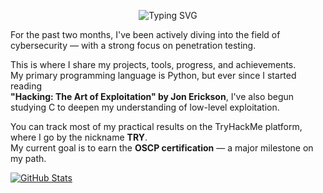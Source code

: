 <p align="center">
  <img src="https://readme-typing-svg.demolab.com?font=Fira+Mono&size=20&pause=1000&color=FFFFFF&center=true&vCenter=true&width=600&lines=Welcome+to+my+mind.;Hello%2C+I+am+KRY.;OSCP+is+not+a+dream%2C+it's+the+plan." alt="Typing SVG" />
</p>

For the past two months, I've been actively diving into the field of cybersecurity — with a strong focus on penetration testing.

This is where I share my projects, tools, progress, and achievements.  
My primary programming language is Python, but ever since I started reading  
**"Hacking: The Art of Exploitation" by Jon Erickson**, I've also begun studying C to deepen my understanding of low-level exploitation.

You can track most of my practical results on the TryHackMe platform, where I go by the nickname **TRY**.  
My current goal is to earn the **OSCP certification** — a major milestone on my path.

[![GitHub Stats](https://github-readme-stats.vercel.app/api?username=KRYX&show_icons=true&theme=radical)](https://github.com/CyberKRY)
